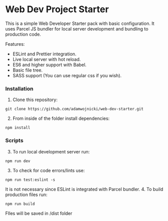 # Web Dev Project Starter

This is a simple Web Developer Starter pack with basic configuration. It uses Parcel JS bundler for local server development and bundling to production code.

Features:
* ESLint and Prettier integration.
* Live local server with hot reload.
* ES6 and higher support with Babel.
* Basic file tree.
* SASS support (You can use regular css if you wish).

### Installation

1. Clone this repository:
```
git clone https://github.com/adamwojnicki/web-dev-starter.git
```
2. From inside of the folder install dependencies:
```
npm install
```
### Scripts
3. To run local development server run:
```
npm run dev
```
3. To check for code errors/lints use:
```
npm run test:eslint -s
```
It is not necessary since ESLint is integrated with Parcel bundler.
4. To build production files run:
```
npm run build
```
FIles will be saved in /dist folder